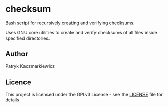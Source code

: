 # checksum
Bash script for recursively creating and verifying checksums.

Uses GNU core utilities to create and verify checksums of all files inside specified directories.

## Author
Patryk Kaczmarkiewicz

## Licence
This project is licensed under the GPLv3 License - see the [LICENSE](LICENSE) file for details
